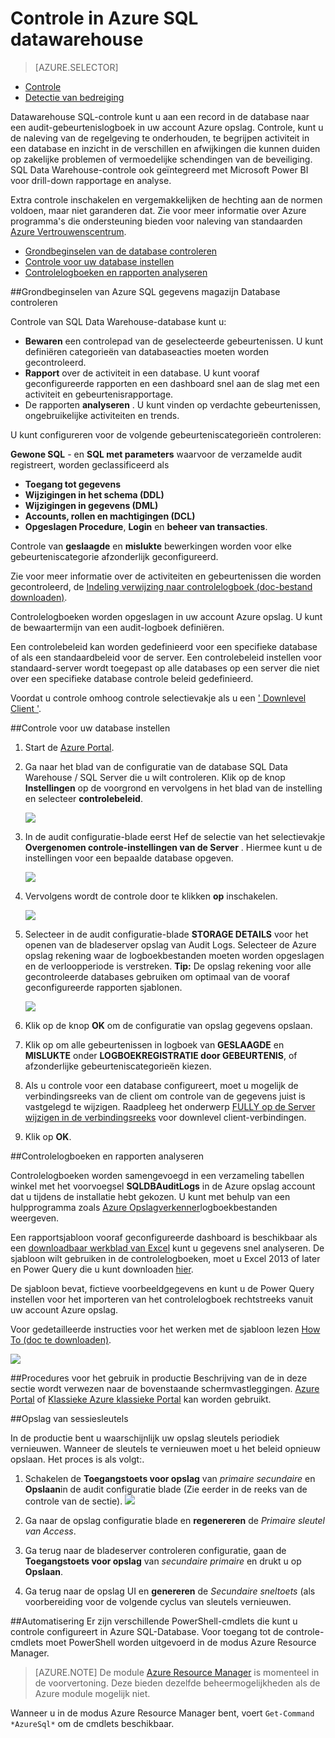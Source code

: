 <properties
   pageTitle="Controle in Azure SQL datawarehouse | Microsoft Azure"
   description="Aan de slag met Azure SQL Data Warehouse controle"
   services="sql-data-warehouse"
   documentationCenter=""
   authors="ronortloff"
   manager="barbkess"
   editor=""/>

<tags
   ms.service="sql-data-warehouse"
   ms.workload="data-management"
   ms.tgt_pltfrm="na"
   ms.devlang="na"
   ms.topic="article"
   ms.date="09/24/2016" 
   ms.author="rortloff;barbkess;sonyama"/>

# <a name="auditing-in-azure-sql-data-warehouse"></a>Controle in Azure SQL datawarehouse

> [AZURE.SELECTOR]
- [Controle](sql-data-warehouse-auditing-overview.md)
- [Detectie van bedreiging](sql-data-warehouse-security-threat-detection.md)

Datawarehouse SQL-controle kunt u aan een record in de database naar een audit-gebeurtenislogboek in uw account Azure opslag. Controle, kunt u de naleving van de regelgeving te onderhouden, te begrijpen activiteit in een database en inzicht in de verschillen en afwijkingen die kunnen duiden op zakelijke problemen of vermoedelijke schendingen van de beveiliging. SQL Data Warehouse-controle ook geïntegreerd met Microsoft Power BI voor drill-down rapportage en analyse.

Extra controle inschakelen en vergemakkelijken de hechting aan de normen voldoen, maar niet garanderen dat. Zie voor meer informatie over Azure programma's die ondersteuning bieden voor naleving van standaarden <a href="http://azure.microsoft.com/support/trust-center/compliance/" target="_blank">Azure Vertrouwenscentrum</a>.

+ [Grondbeginselen van de database controleren]
+ [Controle voor uw database instellen]
+ [Controlelogboeken en rapporten analyseren]

##<a id="subheading-1"></a>Grondbeginselen van Azure SQL gegevens magazijn Database controleren


Controle van SQL Data Warehouse-database kunt u:

- **Bewaren** een controlepad van de geselecteerde gebeurtenissen. U kunt definiëren categorieën van databaseacties moeten worden gecontroleerd.
- **Rapport** over de activiteit in een database. U kunt vooraf geconfigureerde rapporten en een dashboard snel aan de slag met een activiteit en gebeurtenisrapportage.
- De rapporten **analyseren** . U kunt vinden op verdachte gebeurtenissen, ongebruikelijke activiteiten en trends.

U kunt configureren voor de volgende gebeurteniscategorieën controleren:

**Gewone SQL** - en **SQL met parameters** waarvoor de verzamelde audit registreert, worden geclassificeerd als  

- **Toegang tot gegevens**
- **Wijzigingen in het schema (DDL)**
- **Wijzigingen in gegevens (DML)**
- **Accounts, rollen en machtigingen (DCL)**
- **Opgeslagen Procedure**, **Login** en **beheer van transacties**.

Controle van **geslaagde** en **mislukte** bewerkingen worden voor elke gebeurteniscategorie afzonderlijk geconfigureerd.

Zie voor meer informatie over de activiteiten en gebeurtenissen die worden gecontroleerd, de <a href="http://go.microsoft.com/fwlink/?LinkId=506733" target="_blank">Indeling verwijzing naar controlelogboek (doc-bestand downloaden)</a>.

Controlelogboeken worden opgeslagen in uw account Azure opslag. U kunt de bewaartermijn van een audit-logboek definiëren.

Een controlebeleid kan worden gedefinieerd voor een specifieke database of als een standaardbeleid voor de server. Een controlebeleid instellen voor standaard-server wordt toegepast op alle databases op een server die niet over een specifieke database controle beleid gedefinieerd.

Voordat u controle omhoog controle selectievakje als u een [' Downlevel Client '](sql-data-warehouse-auditing-downlevel-clients.md).


##<a id="subheading-2"></a>Controle voor uw database instellen

1. Start de <a href="https://portal.azure.com" target="_blank">Azure Portal</a>.

2. Ga naar het blad van de configuratie van de database SQL Data Warehouse / SQL Server die u wilt controleren. Klik op de knop **Instellingen** op de voorgrond en vervolgens in het blad van de instelling en selecteer **controlebeleid**.

    ![][1]

3. In de audit configuratie-blade eerst Hef de selectie van het selectievakje **Overgenomen controle-instellingen van de Server** . Hiermee kunt u de instellingen voor een bepaalde database opgeven.

    ![][2]

4. Vervolgens wordt de controle door te klikken **op** inschakelen.

    ![][3]

5. Selecteer in de audit configuratie-blade **STORAGE DETAILS** voor het openen van de bladeserver opslag van Audit Logs. Selecteer de Azure opslag rekening waar de logboekbestanden moeten worden opgeslagen en de verloopperiode is verstreken. **Tip:** De opslag rekening voor alle gecontroleerde databases gebruiken om optimaal van de vooraf geconfigureerde rapporten sjablonen.

    ![][4]

6. Klik op de knop **OK** om de configuratie van opslag gegevens opslaan.


7. Klik op om alle gebeurtenissen in logboek van **GESLAAGDE** en **MISLUKTE** onder **LOGBOEKREGISTRATIE door GEBEURTENIS**, of afzonderlijke gebeurteniscategorieën kiezen.


8. Als u controle voor een database configureert, moet u mogelijk de verbindingsreeks van de client om controle van de gegevens juist is vastgelegd te wijzigen. Raadpleeg het onderwerp [FULLY op de Server wijzigen in de verbindingsreeks](sql-data-warehouse-auditing-downlevel-clients.md) voor downlevel client-verbindingen.

9. Klik op **OK**.


##<a id="subheading-3">Controlelogboeken en rapporten analyseren</a>

Controlelogboeken worden samengevoegd in een verzameling tabellen winkel met het voorvoegsel **SQLDBAuditLogs** in de Azure opslag account dat u tijdens de installatie hebt gekozen. U kunt met behulp van een hulpprogramma zoals <a href="http://azurestorageexplorer.codeplex.com/" target="_blank">Azure Opslagverkenner</a>logboekbestanden weergeven.

Een rapportsjabloon vooraf geconfigureerde dashboard is beschikbaar als een <a href="http://go.microsoft.com/fwlink/?LinkId=403540" target="_blank">downloadbaar werkblad van Excel</a> kunt u gegevens snel analyseren. De sjabloon wilt gebruiken in de controlelogboeken, moet u Excel 2013 of later en Power Query die u kunt downloaden <a href="http://www.microsoft.com/download/details.aspx?id=39379">hier</a>.

De sjabloon bevat, fictieve voorbeeldgegevens en kunt u de Power Query instellen voor het importeren van het controlelogboek rechtstreeks vanuit uw account Azure opslag.

Voor gedetailleerde instructies voor het werken met de sjabloon lezen <a href="http://go.microsoft.com/fwlink/?LinkId=506731">How To (doc te downloaden)</a>.

![][5]


##<a id="subheading-4">Procedures voor het gebruik in productie</a>
Beschrijving van de in deze sectie wordt verwezen naar de bovenstaande schermvastleggingen. <a href="https://portal.azure.com" target="_blank">Azure Portal</a> of <a href= "https://manage.windowsazure.com/" target="_bank">Klassieke Azure klassieke Portal</a> kan worden gebruikt.


##<a id="subheading-5"></a>Opslag van sessiesleutels

In de productie bent u waarschijnlijk uw opslag sleutels periodiek vernieuwen. Wanneer de sleutels te vernieuwen moet u het beleid opnieuw opslaan. Het proces is als volgt:.


1. Schakelen de **Toegangstoets voor opslag** van *primaire* *secundaire* en **Opslaan**in de audit configuratie blade (Zie eerder in de reeks van de controle van de sectie).
![][4]
2. Ga naar de opslag configuratie blade en **regenereren** de *Primaire sleutel van Access*.

3. Ga terug naar de bladeserver controleren configuratie, gaan de **Toegangstoets voor opslag** van *secundaire* *primaire* en drukt u op **Opslaan**.

4. Ga terug naar de opslag UI en **genereren** de *Secundaire sneltoets* (als voorbereiding voor de volgende cyclus van sleutels vernieuwen.

##<a id="subheading-6"></a>Automatisering
Er zijn verschillende PowerShell-cmdlets die kunt u controle configureert in Azure SQL-Database. Voor toegang tot de controle-cmdlets moet PowerShell worden uitgevoerd in de modus Azure Resource Manager.

> [AZURE.NOTE] De module [Azure Resource Manager](https://msdn.microsoft.com/library/dn654592.aspx) is momenteel in de voorvertoning. Deze bieden dezelfde beheermogelijkheden als de Azure module mogelijk niet.

Wanneer u in de modus Azure Resource Manager bent, voert `Get-Command *AzureSql*` om de cmdlets beschikbaar.


<!--Anchors-->
[Grondbeginselen van de database controleren]: #subheading-1
[Controle voor uw database instellen]: #subheading-2
[Controlelogboeken en rapporten analyseren]: #subheading-3


<!--Image references-->
[1]: ./media/sql-data-warehouse-auditing-overview/sql-data-warehouse-auditing.png
[2]: ./media/sql-data-warehouse-auditing-overview/sql-data-warehouse-auditing-inherit.png
[3]: ./media/sql-data-warehouse-auditing-overview/sql-data-warehouse-auditing-enable.png
[4]: ./media/sql-data-warehouse-auditing-overview/sql-data-warehouse-auditing-storage-account.png
[5]: ./media/sql-data-warehouse-auditing-overview/sql-data-warehouse-auditing-dashboard.png


<!--Link references-->
